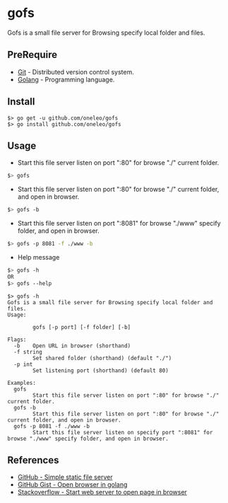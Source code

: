 # gofs
 Gofs is a small file server for Browsing specify local folder and files.

## PreRequire
- [Git](https://git-scm.com/) - Distributed version control system.
- [Golang](https://golang.org/) - Programming language.

## Install
```golang
$> go get -u github.com/oneleo/gofs
$> go install github.com/oneleo/gofs
```

## Usage
- Start this file server listen on port ":80" for browse "./" current folder.
```bash
$> gofs
```

- Start this file server listen on port ":80" for browse "./" current folder, and open in browser.
```bash
$> gofs -b
```

- Start this file server listen on port ":8081" for browse "./www" specify folder, and open in browser.
```bash
$> gofs -p 8081 -f ./www -b
```

- Help message
```bash
$> gofs -h
OR
$> gofs --help
```

```text
$> gofs -h
Gofs is a small file server for Browsing specify local folder and files.
Usage:

        gofs [-p port] [-f folder] [-b]

Flags:
  -b    Open URL in browser (shorthand)
  -f string
        Set shared folder (shorthand) (default "./")
  -p int
        Set listening port (shorthand) (default 80)

Examples:
  gofs
        Start this file server listen on port ":80" for browse "./" current folder.
  gofs -b
        Start this file server listen on port ":80" for browse "./" current folder, and open in browser.
  gofs -p 8081 -f ./www -b
        Start this file server listen on specify port ":8081" for browse "./www" specify folder, and open in browser.
```

## References
- [GitHub - Simple static file server](https://github.com/golang-id/gost)
- [GitHub Gist - Open browser in golang](https://gist.github.com/hyg/9c4afcd91fe24316cbf0)
- [Stackoverflow - Start web server to open page in browser](https://stackoverflow.com/questions/39320371/how-start-web-server-to-open-page-in-browser-in-golang)